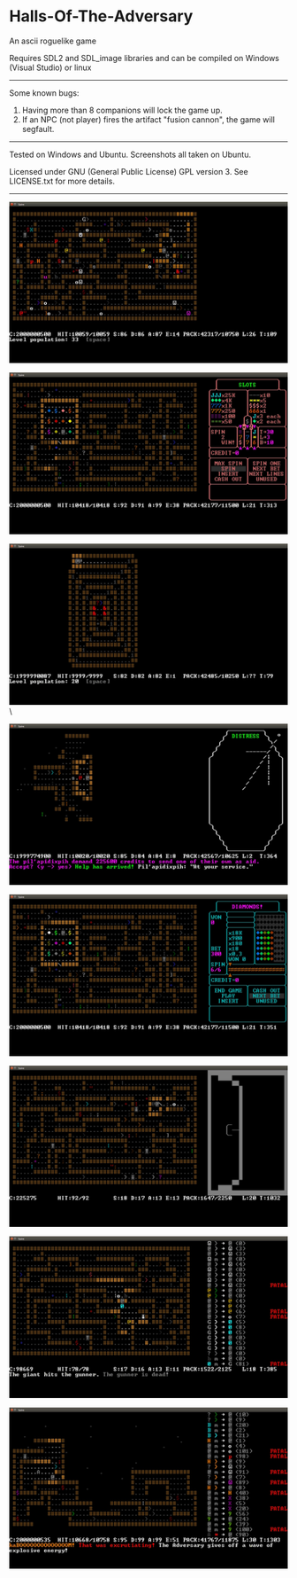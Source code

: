 # Halls-Of-The-Adversary
An ascii roguelike game

Requires SDL2 and SDL_image libraries and can be compiled on Windows (Visual Studio) or linux

---

Some known bugs:
1) Having more than 8 companions will lock the game up.
2) If an NPC (not player) fires the artifact "fusion cannon", the game will segfault.

---

Tested on Windows and Ubuntu. Screenshots all taken on Ubuntu.

Licensed under GNU (General Public License) GPL version 3. See LICENSE.txt for more details.

---

![Alt text](/screenshots/screenshot1.jpg?raw=true "Screenshot1")

![Alt text](/screenshots/Casino1.jpg?raw=true "Casino1")

![Alt text](/screenshots/SpecialLevelLayout.jpg?raw=true "SpecialLevelLayout")\

![Alt text](/screenshots/SatelliteTransaction.jpg?raw=true "transaction")

![Alt text](/screenshots/MachinesHaveRandomAttributes2.jpg?raw=true "attributes2")

![Alt text](/screenshots/ArmsDealerHideout.jpg?raw=true "Hideout")

![Alt text](/screenshots/NPCAttackingAnotherNPC.jpg?raw=true "npcattack")

![Alt text](/screenshots/FinalBoss.jpg?raw=true "boss3")


